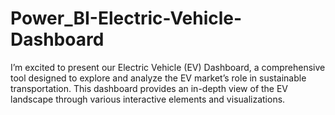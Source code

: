 # Power_BI-Electric-Vehicle-Dashboard
I’m excited to present our Electric Vehicle (EV) Dashboard, a comprehensive tool designed to explore and analyze the EV market’s role in sustainable transportation. This dashboard provides an in-depth view of the EV landscape through various interactive elements and visualizations.
